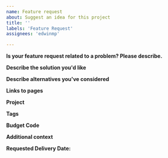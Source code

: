 ```yaml
---
name: Feature request
about: Suggest an idea for this project
title: ''
labels: 'Feature Request'
assignees: 'edwinmp'

---
```


<!--
BEFORE SAVING YOUR TICKET

    1. Remove any sections you haven't filled in or you feel aren't applicable to your ticket. This will leave a clean ticket on saving.
    2. Make sure that no placeholder text remains. You can confirm this by previewing your ticket.
    3. See instructions on what to do AFTER saving your ticket at the bottom of this template.
-->

**Is your feature request related to a problem? Please describe.**
<!-- A clear and concise description of what the problem is. Ex. I'm always frustrated when [...] -->

**Describe the solution you'd like**
<!-- A clear and concise description of what you want to happen. -->

**Describe alternatives you've considered**
<!-- A clear and concise description of any alternative solutions or features you've considered. -->

**Links to pages**
<!-- Include links to related pages if any -->

**Project**
<!-- Which project is this feature connected to e.g. GHA? -->

**Tags**
<!-- Any keywords to identify this feature. -->

**Budget Code**
<!-- Include the budget code this work should be charged to. -->

**Additional context**
<!-- Add any other context or screenshots about the feature request here. -->

**Requested Delivery Date:**
<!-- dd/MMM/YYYY
This gives us a better sense of the urgency of the issue compared to labels 
If possible, We'll respond with the actual delivery date
-->

<!--
AFTER SAVING YOUR TICKET

    1. Add any labels that you think fit your ticket e.g. enhancement, bug, high priority e.t.c. Some of these will be added by default.
    2. Add your ticket to a GitHub project (I suggest the Dev Sprint). Without this, your ticket won't appear in our immediate planning and may get lost in the repo.
    3. If already discussed, assign the ticket to the responsible person. Otherwise, assign it to Edwin or Kate.
-->
